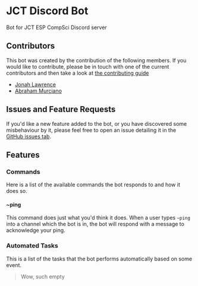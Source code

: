 # JCT Discord Bot

Bot for JCT ESP CompSci Discord server

## Contributors

This bot was created by the contribution of the following members. If you would like to contribute, please be in touch with one of the current contributors and then take a look at [the contributing guide](https://github.com/DenverCoder1/jct-discord-bot/blob/main/Contibuting.md)

- [Jonah Lawrence](https://github.com/DenverCoder1)
- [Abraham Murciano](https://github.com/abrahammurciano)

## Issues and Feature Requests

If you'd like a new feature added to the bot, or you have discovered some misbehaviour by it, please feel free to open an issue detailing it in the [GitHub issues tab](https://https://github.com/DenverCoder1/jct-discord-bot/issues).

## Features

### Commands

Here is a list of the available commands the bot responds to and how it does so.

#### ~ping

This command does just what you'd think it does. When a user types `~ping` into a channel which the bot is in, the bot will respond with a message to acknowledge your ping.

### Automated Tasks

This is a list of the tasks that the bot performs automatically based on some event.

> Wow, such empty
